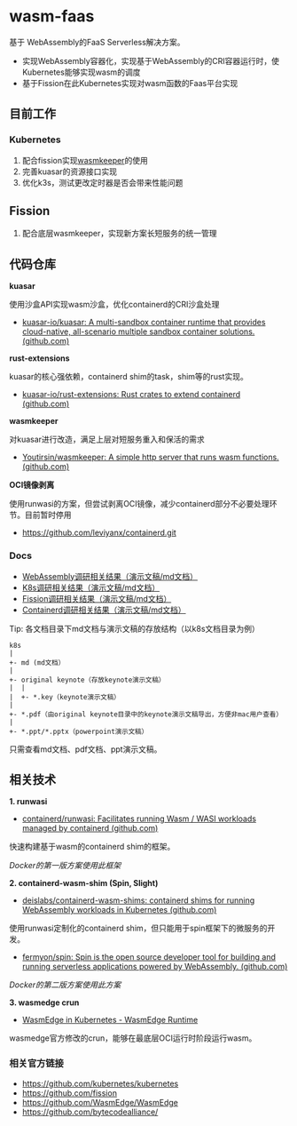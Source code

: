 # wasm-faas
基于 WebAssembly的FaaS Serverless解决方案。

- 实现WebAssembly容器化，实现基于WebAssembly的CRI容器运行时，使Kubernetes能够实现wasm的调度
- 基于Fission在此Kubernetes实现对wasm函数的Faas平台实现

## 目前工作

### Kubernetes

1. 配合fission实现[wasmkeeper](https://github.com/Youtirsin/wasmkeeper)的使用
2. 完善kuasar的资源接口实现
3. 优化k3s，测试更改定时器是否会带来性能问题

## Fission

1. 配合底层wasmkeeper，实现新方案长短服务的统一管理



## 代码仓库



**kuasar**

使用沙盒API实现wasm沙盒，优化containerd的CRI沙盒处理

- [kuasar-io/kuasar: A multi-sandbox container runtime that provides cloud-native, all-scenario multiple sandbox container solutions. (github.com)](https://github.com/kuasar-io/kuasar)



**rust-extensions**

kuasar的核心强依赖，containerd shim的task，shim等的rust实现。

- [kuasar-io/rust-extensions: Rust crates to extend containerd (github.com)](https://github.com/kuasar-io/rust-extensions)



**wasmkeeper**

对kuasar进行改造，满足上层对短服务重入和保活的需求

- [Youtirsin/wasmkeeper: A simple http server that runs wasm functions. (github.com)](https://github.com/Youtirsin/wasmkeeper)



**OCI镜像剥离**

使用runwasi的方案，但尝试剥离OCI镜像，减少containerd部分不必要处理环节。目前暂时停用

- https://github.com/leviyanx/containerd.git



### Docs

- [WebAssembly调研相关结果（演示文稿/md文档）](./doc/web_assembly)
- [K8s调研相关结果（演示文稿/md文档）](./doc/k8s)
- [Fission调研相关结果（演示文稿/md文档）](./doc/fission)
- [Containerd调研相关结果（演示文稿/md文档）](./doc/containerd)

Tip: 各文档目录下md文档与演示文稿的存放结构（以k8s文档目录为例）

```text
k8s
|
+- md (md文档）
|
+- original keynote（存放keynote演示文稿）
|  |
|  +- *.key（keynote演示文稿）
|
+- *.pdf（由original keynote目录中的keynote演示文稿导出，方便非mac用户查看）
|
+- *.ppt/*.pptx（powerpoint演示文稿）
```

只需查看md文档、pdf文档、ppt演示文稿。



## 相关技术



**1. runwasi**

- [containerd/runwasi: Facilitates running Wasm / WASI workloads managed by containerd (github.com)](https://github.com/containerd/runwasi)

快速构建基于wasm的containerd shim的框架。

*Docker的第一版方案使用此框架*





**2. containerd-wasm-shim (Spin, Slight)**

- [deislabs/containerd-wasm-shims: containerd shims for running WebAssembly workloads in Kubernetes (github.com)](https://github.com/deislabs/containerd-wasm-shims)

使用runwasi定制化的containerd shim，但只能用于spin框架下的微服务的开发。

- [fermyon/spin: Spin is the open source developer tool for building and running serverless applications powered by WebAssembly. (github.com)](https://github.com/fermyon/spin)

*Docker的第二版方案使用此方案*





**3. wasmedge crun**

- [WasmEdge in Kubernetes - WasmEdge Runtime](https://wasmedge.org/book/en/use_cases/kubernetes)

wasmedge官方修改的crun，能够在最底层OCI运行时阶段运行wasm。



### 相关官方链接

* https://github.com/kubernetes/kubernetes
* https://github.com/fission
* https://github.com/WasmEdge/WasmEdge
* https://github.com/bytecodealliance/

